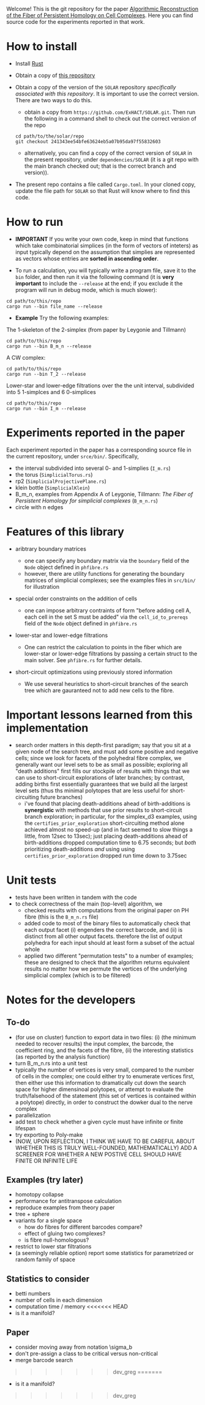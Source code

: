 Welcome!  This is the git repository for the paper  [Algorithmic Reconstruction of the Fiber of Persistent Homology on Cell Complexes](https://arxiv.org/abs/2110.14676).  Here you can find source code for the experiments reported in that work.


# How to install


* Install [Rust](https://www.rust-lang.org)
* Obtain a copy of [this repository](https://github.com/Eetion/phfibre.git)
* Obtain a copy of the version of the `SOLAR` repository *specifically associated with this repository*.  It is important to use the correct version.  There are two ways to do this.
  * obtain a copy from `https://github.com/ExHACT/SOLAR.git`.  Then run the following in a command shell to check out the correct version of the repo

  ```
  cd path/to/the/solar/repo
  git checkout 241343ee54bfe63624eb5a07b95da97f55832603
  ```
  * alternatively, you can find a copy of the correct version of  `SOLAR` in the present repository, under `dependencies/SOLAR` (it is a git repo with the main branch checked out; that is the correct branch and version)).
* The present repo contains a file called `Cargo.toml`.  In your cloned copy, update the file path for `SOLAR` so that Rust will know where to find this code.


# How to run


* **IMPORTANT** If you write your own code, keep in mind that functions which take combinatorial simplices (in the form of vectors of inteters) as input typically depend on the assumption that simplies are represented as vectors whose entries are **sorted in ascending order**.

* To run a calculation, you will typically write a program file, save it to the `bin` folder, and then run it via the following command (it is **very important** to include the `--release` at the end; if you exclude it the program will run in debug mode, which is much slower):

```
cd path/to/this/repo
cargo run --bin file_name --release
```

* **Example** Try the following examples:

The 1-skeleton of the 2-simplex (from paper by Leygonie and Tillmann)

```
cd path/to/this/repo
cargo run --bin B_m_n --release
```

A CW complex:

```
cd path/to/this/repo
cargo run --bin T_2 --release
```

Lower-star and lower-edge filtrations over the the unit interval, subdivided into 5 1-simplces and 6 0-simplices

```
cd path/to/this/repo
cargo run --bin I_m --release
```

# Experiments reported in the paper


Each experiment reported in the paper has a corresponding source file in the current repository, under `srce/bin/`.  Specifically, 

- the interval subdivided into several 0- and 1-simplies (`I_m.rs`)
- the torus (`SimplicialTorus.rs`)
- rp2 (`SimplicialProjectivePlane.rs`)
- klein bottle (`SimplicialKlein`)
- B_m_n, examples from Appendix A of Leygonie, Tillmann: *The Fiber of Persistent Homology for simplicial complexes* (`B_m_n.rs`)
- circle with n edges


# Features of this library


* aribtrary boundary matrices 
  * one can specify any boundary matrix via the `boundary` field of the `Node` object defined in `phfibre.rs`
  * however, there are utility functions for generating the boundary matrices of simplicial complexes; see the examples files in `src/bin/` for illustration

* special order constraints on the addition of cells
  * one can impose arbitrary contraints of form "before adding cell A, each cell in the set S must be added" via the `cell_id_to_prereqs` field of the `Node` object defined in `phfibre.rs`

* lower-star and lower-edge filtrations
  * One can restrict the calculation to points in the fiber which are lower-star or lower-edge filtrations by passing a certain struct to the main solver.  See `phfibre.rs` for further details.

* short-circuit optimizations using previously stored information
  * We use several heuristics to short-circuit branches of the search tree which are gauranteed not to add new cells to the fibre.


#  Important lessons learned from this implementation


* search order matters in this depth-first paradigm; say that you sit at a given node of the search tree, and must add some positive and negative cells; since we look for facets of the polyhedral fibre complex, we generally want our level sets to be as small as possible; exploring all "death additions" first fills our stockpile of results with things that we can use to short-circuit explorations of later branches; by contrast, adding births first essentially guarantees that we build all the largest level sets (thus ths minimal polytopes that are less useful for short-circuiting future branches)
    * i've found that placing death-additions ahead of birth-additions is **synergistic** with methods that use prior results to short-circuit branch exploration; in particular, for the simplex_d3 examples, using the `certifies_prior_exploration` short-circuiting method alone achieved almost no speed-up (and in fact seemed to slow things a little, from 12sec to 13sec); just placing death-additions ahead of birth-additions dropped computation time to 6.75 seconds; but *both* prioritizing death-additions *and* using using `certifies_prior_exploration` dropped run time down to 3.75sec


# Unit tests


* tests have been written in tandem with the code
* to check correctness of the main (top-level) algorithm, we
    * checked results with computations from the original paper on PH fibre (this is the `B_m_n.rs` file)
    * added code to most of the binary files to automatically check that each output facet (i) engenders the correct barcode, and (ii) is distinct from all other output facets.  therefore the list of output polyhedra for each input should at least form a subset of the actual whole
    * applied two different "permutation tests" to a number of examples; these are designed to check that the algorithm returns equivalent results no matter how we permute the vertices of the underlying simplicial complex (which is to be filtered)


# Notes for the developers


## To-do


- (for use on cluster) function to export data in two files: (i) (the minimum needed to recover results) the input complex, the barcode, the coefficient ring, and the facets of the fibre, (ii) the interesting statistics (as reported by the analysis function)
- turn B_m_n.rs into a unit test
- typically the number of vertices is very small, compared to the number of cells in the complex; one could either try to enumerate vertices first, then either use this information to dramatically cut down the search space for higher dimensinoal polytopes, or attempt to evaluate the truth/falsehood of the statement (this set of vertices is contained within a polytope) directly, in order to construct the dowker dual to the nerve complex
- parallelization
- add test to check whether a given cycle must have infinite or finite lifespan
- try exporting to Poly-make
- (NOW, UPON REFLECTION, I THINK WE HAVE TO BE CAREFUL ABOUT WHETHER THIS IS TRULY WELL-FOUNDED, MATHEMATICALLY) ADD A SCREENER FOR WHETHER A NEW POSTIVE CELL SHOULD HAVE FINITE OR INFINITE LIFE


## Examples (try later)

- homotopy collapse
- performance for antitranspose calculation
- reproduce examples from theory paper
- tree + sphere
- variants for a single space
    * how do fibres for different barcodes compare? 
    * effect of gluing two complexes?
    * is fibre null-homologous?
- restrict to lower star filtrations
- (a seemingly reliable option) report some statistics for parametrized or random family of space

## Statistics to consider

- betti numbers
- number of cells in each dimension
- computation time / memory
<<<<<<< HEAD
- is it a manifold?

## Paper

- consider moving away from notation \sigma_b
- don't pre-assign a class to be critical versus non-critical
- merge barcode search
>>>>>>> dev_greg
=======
- is it a manifold?
>>>>>>> dev_greg
